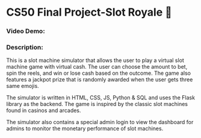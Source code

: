 # CS50 Final Project-Slot Royale 🎰
### Video Demo: 

### Description:
This is a slot machine simulator that allows the user to play a virtual slot machine game with virtual cash. The user can choose the amount to bet, spin the reels, and win or lose cash based on the outcome. The game also features a jackpot prize that is randomly awarded when the user gets three same emojis. 

The simulator is written in HTML, CSS, JS, Python & SQL and uses the Flask library as the backend. The game is inspired by the classic slot machines found in casinos and arcades.

The simulator also contains a special admin login to view the dashboard for admins to monitor the monetary performance of slot machines.
